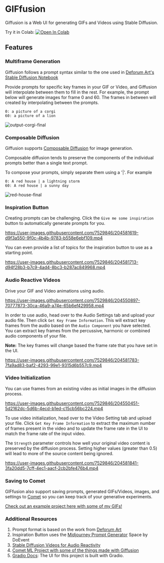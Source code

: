 # GIFfusion
Giffusion is a Web UI for generating GIFs and Videos using Stable Diffusion.

Try it in Colab: [![Open In Colab](https://colab.research.google.com/assets/colab-badge.svg)](https://colab.research.google.com/github/DN6/giffusion/blob/main/Giffusion.ipynb)

## Features

### Multiframe Generation

Giffusion follows a prompt syntax similar to the one used in [Deforum Art's Stable Diffusion Notebook](https://deforum.github.io/)

Provide prompts for specific key frames in your GIF or Video, and Giffusion will interpolate between them to fill in the rest. For example, the prompt below will generate images for frame 0 and 60. The frames in between will created by interpolating between the prompts.

```
0: a picture of a corgi
60: a picture of a lion
```

![output-corgi-final](https://user-images.githubusercontent.com/7529846/204506200-49f91bd1-396f-4cf1-927c-c91b885f5c4a.gif)

### Composable Diffusion

Giffusion supports [Composable Diffusion](https://energy-based-model.github.io/Compositional-Visual-Generation-with-Composable-Diffusion-Models/) for image generation.

Composable diffusion tends to preserve the components of the individual prompts better than a single text prompt.

To compose your prompts, simply separate them using a '|'. For example

```
0: A red house | a lightning storm
60: A red house | a sunny day
```

![red-house-final](https://user-images.githubusercontent.com/7529846/204506605-f1d89d99-9449-4ba6-82e0-3cc2a1f863c6.gif)

### Inspiration Button

Creating prompts can be challenging. Click the `Give me some inspiration` button to automatically generate prompts for you.

https://user-images.githubusercontent.com/7529846/204581619-d9f3a550-9f0c-4b4b-9783-b558e6ebf109.mp4

You can even provide a list of topics for the inspiration button to use as a starting point.

https://user-images.githubusercontent.com/7529846/204581713-d94f28b3-b7c9-4ad4-8bc3-b287ac849968.mp4

### Audio Reactive Videos

Drive your GIF and Video animations using audio.

https://user-images.githubusercontent.com/7529846/204550897-70777873-30ca-46a9-a74e-65b6ef429958.mp4

In order to use audio, head over to the Audio Settings tab and upload your audio file. Then click `Get Key Frame Information`. This will extract key frames from the audio based on the `Audio Component` you have selected. You can extract key frames from the percussive, harmonic or combined audio components of your file.

**Note:** The key frames will change based the frame rate that you have set in the UI.

https://user-images.githubusercontent.com/7529846/204581783-7fa9ad83-baf2-4293-99e1-9315d6b557c9.mp4

### Video Initialization

You can use frames from an existing video as initial images in the diffusion process.

https://user-images.githubusercontent.com/7529846/204550451-5d2162dc-5d6b-4ecd-b1ed-c15cb56bc224.mp4

To use video initialization, head over to the Video Setting tab and upload your file. Click `Get Key Frame Information` to extract the maximum number of frames present in the video and to update the frame rate in the UI to match the frame rate of the input video.

The `Strength` parameter controls how well your original video content is preserved by the diffusion process. Setting higher values (greater than 0.5) will lead to more of the source content being ignored.

https://user-images.githubusercontent.com/7529846/204581841-3fa20dd5-7cff-4ec1-aacf-2cb2bfe476b4.mp4

### Saving to Comet

GIFfusion also support saving prompts, generated GIFs/Videos, images, and settings to [Comet](https://www.comet.com/site/) so you can keep track of your generative experiments.

[Check out an example project here with some of my GIFs!](https://www.comet.com/team-comet-ml/giffusion?shareable=Jf4go5RcGqryr6wq1uBudgVVS)

### Additional Resources

1. Prompt format is based on the work from [Deforum Art](https://deforum.github.io/)
2. Inspiration Button uses the [Midjourney Prompt Generator](https://huggingface.co/spaces/doevent/prompt-generator) Space by DoEvent 
3. [Stable Diffusion Videos for Audio Reactivity](https://github.com/nateraw/stable-diffusion-videos)
4. [Comet ML Project with some of the things made with Giffusion](https://www.comet.com/team-comet-ml/giffusion/view/CzxqbNrydKqHCaYhNEnbyrpnz/panels?utm_source=tds&utm_medium=social&utm_campaign=stable_diffusion)
5. [Gradio Docs](https://gradio.app/docs/): The UI for this project is built with Gradio.